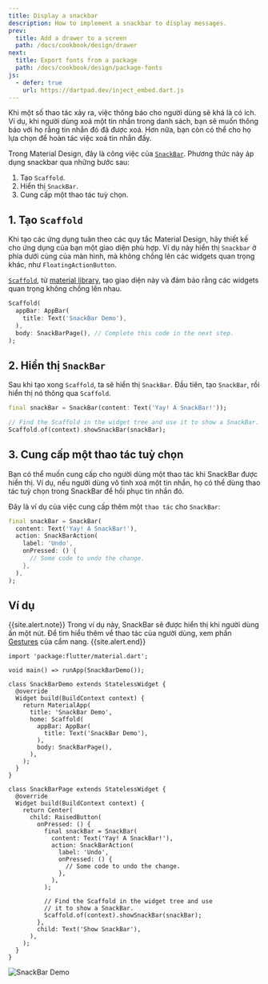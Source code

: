 ```yaml
---
title: Display a snackbar
description: How to implement a snackbar to display messages.
prev:
  title: Add a drawer to a screen
  path: /docs/cookbook/design/drawer
next:
  title: Export fonts from a package
  path: /docs/cookbook/design/package-fonts
js:
  - defer: true
    url: https://dartpad.dev/inject_embed.dart.js
---
```


Khi một số thao tác xảy ra, việc thông báo cho người dùng sẽ khá là có ích.
Ví dụ, khi người dùng xoá một tin nhắn trong danh sách, bạn sẽ muốn thông báo với họ rằng tin nhắn đó đã được xoá. Hơn nữa, bạn còn có thể cho họ lựa chọn để hoàn tác việc xoá tin nhắn đấy.

Trong Material Design, đây là công việc của [`SnackBar`][].
Phương thức này áp dụng snackbar qua những bước sau:

  1. Tạo `Scaffold`.
  2. Hiển thị `SnackBar`.
  3. Cung cấp một thao tác tuỳ chọn.

## 1. Tạo `Scaffold`

Khi tạo các ứng dụng tuân theo các quy tắc Material Design, hãy thiết kế cho 
ứng dụng của bạn một giao diện phù hợp.
Ví dụ này hiển thị `Snackbar` ở phía dưới cùng của màn hình, 
mà không chồng lên các widgets quan trọng khác, như `FloatingActionButton`.

 [`Scaffold`][], từ [material library][],
 tạo giao diện này và đảm bảo rằng các widgets quan trọng
 không chồng lên nhau.

<!-- skip -->
```dart
Scaffold(
  appBar: AppBar(
    title: Text('SnackBar Demo'),
  ),
  body: SnackBarPage(), // Complete this code in the next step.
);
```

## 2. Hiển thị `SnackBar`

Sau khi tạo xong `Scaffold`, ta sẽ hiển thị `SnackBar`.
Đầu tiên, tạo `SnackBar`, rồi hiển thị nó thông qua `Scaffold`.

<!-- skip -->
```dart
final snackBar = SnackBar(content: Text('Yay! A SnackBar!'));

// Find the Scaffold in the widget tree and use it to show a SnackBar.
Scaffold.of(context).showSnackBar(snackBar);
```

## 3. Cung cấp một thao tác tuỳ chọn

Bạn có thể muốn cung cấp cho người dùng một thao tác khi
SnackBar được hiển thị.
Ví dụ, nếu người dùng vô tình xoá một tin nhắn,
họ có thể dùng thao tác tuỳ chọn trong SnackBar để hồi phục
tin nhắn đó.

Đây là ví dụ của việc cung cấp
thêm một `thao tác` cho `SnackBar`:

<!-- skip -->
```dart
final snackBar = SnackBar(
  content: Text('Yay! A SnackBar!'),
  action: SnackBarAction(
    label: 'Undo',
    onPressed: () {
      // Some code to undo the change.
    },
  ),
);
```

## Ví dụ

{{site.alert.note}}
  Trong ví dụ này, SnackBar sẽ được hiển thị khi người dùng ấn một nút.
  Để tìm hiểu thêm về thao tác của người dùng,
  xem phần [Gestures][] của cẩm nang.
{{site.alert.end}}

```run-dartpad:theme-light:mode-flutter:run-true:width-100%:height-600px:split-60:ga_id-interactive_example
import 'package:flutter/material.dart';

void main() => runApp(SnackBarDemo());

class SnackBarDemo extends StatelessWidget {
  @override
  Widget build(BuildContext context) {
    return MaterialApp(
      title: 'SnackBar Demo',
      home: Scaffold(
        appBar: AppBar(
          title: Text('SnackBar Demo'),
        ),
        body: SnackBarPage(),
      ),
    );
  }
}

class SnackBarPage extends StatelessWidget {
  @override
  Widget build(BuildContext context) {
    return Center(
      child: RaisedButton(
        onPressed: () {
          final snackBar = SnackBar(
            content: Text('Yay! A SnackBar!'),
            action: SnackBarAction(
              label: 'Undo',
              onPressed: () {
                // Some code to undo the change.
              },
            ),
          );

          // Find the Scaffold in the widget tree and use
          // it to show a SnackBar.
          Scaffold.of(context).showSnackBar(snackBar);
        },
        child: Text('Show SnackBar'),
      ),
    );
  }
}
```

<noscript>
  <img src="/images/cookbook/snackbar.gif" alt="SnackBar Demo" class="site-mobile-screenshot" />
</noscript>


[Gestures]: /docs/cookbook#gestures
[`Scaffold`]: {{site.api}}/flutter/material/Scaffold-class.html
[`SnackBar`]: {{site.api}}/flutter/material/SnackBar-class.html
[material library]: {{site.api}}/flutter/material/material-library.html
